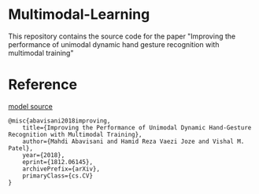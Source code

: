 # Multimodal-Learning
This repository contains the source code for the paper "Improving the performance of unimodal dynamic hand gesture recognition with multimodal training"

# Reference
[model source](https://github.com/hassony2/kinetics_i3d_pytorch/blob/master/src/i3dpt.py)
```
@misc{abavisani2018improving,
    title={Improving the Performance of Unimodal Dynamic Hand-Gesture Recognition with Multimodal Training},
    author={Mahdi Abavisani and Hamid Reza Vaezi Joze and Vishal M. Patel},
    year={2018},
    eprint={1812.06145},
    archivePrefix={arXiv},
    primaryClass={cs.CV}
}
```
